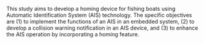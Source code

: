 This study aims to develop a homing device for fishing boats using Automatic Identification System (AIS) technology. The specific objectives are (1) to implement the functions of an AIS in an embedded system, (2) to develop a collision warning notification in an AIS device, and (3) to enhance the AIS operation by incorporating a homing feature.
